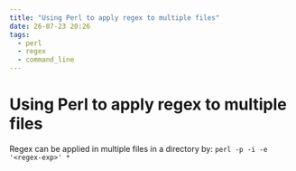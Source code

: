 ```yaml
---
title: "Using Perl to apply regex to multiple files"
date: 26-07-23 20:26
tags:
  - perl
  - regex
  - command_line
---
```


# Using Perl to apply regex to multiple files

Regex can be applied in multiple files in a directory by: `perl -p -i -e '<regex-exp>' *`
